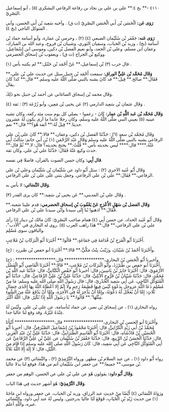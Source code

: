 ٤١١٠ -** بخ ٤:** علي بن علي بن نجاد بن رفاعة الرفاعي اليشكري (٥) ، أبو إسماعيل البَصْرِيّ.

**رَوَى عَن:** الْحَسَن بْن أَبي الْحَسَن البَصْرِيّ (ت ق) . وأخيه سَعِيد بْن أَبي الحسن، وأبي المتوكل الناجي (بخ ٤) .

**رَوَى عَنه:** جَعْفَر بْن سُلَيْمان الضبعي (٤) (٢) ، وحرمي بْن عمارة، وأبو أسامة حماد بْن أسامة (بخ) ، وزيد بْن الحباب، وسفيان الثوري، وشيبان بْن فروخ، وعبد الله بن المبارك، وعفان ابن مسلم، وعلي بْن الجعد، وأبو نعيم الفضل بْن دكين، وموسى ابن إِسْمَاعِيل، ووكيع بْن الجراح (ت ق) ، ويعقوب بْن إسحاق الحضرمي.

قال حرب (٣) بْن إسماعيل،** عَنْ أَحْمَد بْن حَنْبَل:** لم يكنبه بأس (١) .

**وَقَال مُحَمَّد بْن عَلِيٍّ الوراق:** سمعت أَحْمَد بْن حنبل سئل عن حديث علي بْن علي،** فَقَالَ:** صالح.** قِيلَ:** قد كَانَ يشبه بالنبي صَلَّى اللَّهُ عليه وسلم.** قال:** كذا كَانَ يقال.

وَقَال محمد بْن إسحاق الصاغاني عن أحمد بْن حنبل نحو ذَلِكَ.

وَقَال عثمان بْن سَعِيد الدارمي (٢) عَن يحيى بْن مَعِين، وأبو زُرْعَة (٣) : ثقة (٤) .

**وَقَال مُحَمَّد بْن عَبد اللَّهِ بْن عمار:** كَانَ - زعموا - يصلي كل يوم ست مئة ركعة، وكان تشبه عينيه (٥) بعيني النبي صَلَّى اللَّهُ عليه وسلم، وكان رجلا عابدا ما أرى يكون لَهُ عشرون حديثا.** قِيلَ لَهُ:** أثقة هُوَ؟** قال:** نعم.

وَقَال مُحَمَّد بْن سعد (٦) : حَدَّثَنَا الفضل بْن دكين، وعفان،** قالا:** كَانَ علي بْن علي الرفاعي يشبه بالنبي صَلَّى اللَّهُ عليه وسلم.وَقَال عَبْد الرَّحْمَنِ (١) بْن أَبي حاتم: سَأَلتُ أَبِي عَنْهُ،**** قال:**** ليس بحديثه بأس.** قُلْتُ:** يحتج بحديثه؟ قال: لا.** ثُمَّ قال:** حدث وكيع عَنْهُ فَقَالَ: حَدَّثَنَا علي بْن علي، وكان ثقة.

**قال أَبِي:** وكان حسن الصوت بالقرآن، فاضلا فِي نفسه.

وَقَال أَبُو عُبَيد الآجري (٢) : سئل أَبُو داود عن سُلَيْمان بْن سُلَيْمان وعلي بْن علي الرفاعي،** فَقَالَ:** علي بْن علي الرفاعي. وجعل يثني عَلَى علي بْن علي الرفاعي.

**وَقَال النَّسَائي:** لا بأس به.

وَقَال علي بْن المديني،** عَن يحيى بْن سَعِيد:** كان يرى القدر (٣) .

**وَقَال الفضل بْن سَهْلٍ الأَعْرَجِ عَنْ يَعْقُوبَ بْنِ إسحاق الحضرمي:** قدم علينا شعبة،** فَقَالَ:** اذهبوا بْنا إِلَى سيدنا وابْن سيدنا علي بْن علي الرفاعي.

وَقَال أَبُو عُبَيد الحداد، عن حسن أَبِي (٤) همام صاحب البَصْرِيّ: كَانَ مالك بْن دينار إِذَا رأى علي بْن علي الرفاعي،** قال:** هَذَا راهب العرب (٥) .روى له البخاري في "الأدب"، والباقون سوى مُسْلِم.

أَخْبَرَنَا أَبُو الْفَرَجِ بْنُ قُدَامَةَ فِي جَمَاعَةٍ،** قَالُوا:** أَخْبَرَنَا أَبُو الْبَرَكَاتِ بْنُ مُلاعِبٍ.

(ح) : وأَخْبَرَنَا أَحْمَدُ بْنُ شَيْبَانَ، وزَيْنَبُ بِنْتُ مَكِّيٍّ،** قَالا:** أَخْبَرَنَا أبو حفص بْن طبرزد.

(ح) : وأخبرنا أَبُو الْحَسَنِ بْنُ البخاري،****************** قال:****************** أَخْبَرَنَا أبو حفص بن طَبَرْزَذَ، وأَبُو الْبَرَكَاتِ بْنُ مُلاعِبٍ،** قَالا:** أَخْبَرَنَا الْقَاضِي أَبُو الْفَضْل الأُرْمَوِيّ، قال: أَخْبَرَنَا جَابِرُ بْنُ يَاسِينَ، قال: أخبرنا أَبُو حَفْصٍ الْكَتَّانِيُّ، قال: حَدَّثَنَا عَبد اللَّهِ بْن مُحَمَّدٍ، قال: حَدَّثَنَا شَيْبَانُ بْنُ فَرُّوخٍ الأُبُلِيُّ، قال: حَدَّثَنَا عَلِيُّ بْنُ عَلِيٍّ الرِّفَاعِيُّ، قال: حَدَّثَنَا أَبُو الْمُتَوَكِّلِ النَّاجِي، عَن أَبِي سَعِيد الخُدْرِيّ، قال: قال رَسُولُ اللَّهِ صلى الله عليه وسلم: مَا مِنْ مُسْلِمٍ دَعَا اللَّهَ عزوجل بِدَعْوَةٍ لَيْسَ فِيهَا قَطِيعَةُ رَحِمٍ ولا إِثْمٌ إِلا أَعْطَاهُ اللَّهُ بِهَا إِحْدَى خِصَالٍ ثَلاثٍ: إِمَّا أَنْ يُعَجِّلَ لَهُ دَعْوَتَهُ، وإِمَّا أَنْ يَدَّخِرَ لَهُ فِي الآخِرَةِ، وإِمَّا أَنْ يَدْفَعَ عَنْهُ مِنَ السُّوءِ مِثْلَهَا".** قَالُوا:** يَا رَسُولَ اللَّهِ إِذًا نُكْثِرُ. قال: اللَّهُ أَكْثَرَ.

رواه البخاري (١) ، عن إسحاق بْن نصر، عن حماد بْنأسامة، عن علي بْن علي. ولَيْسَ لَهُ عِنْدَهُ غَيْرُهُ، وقد وقع لنا عاليا جدا.

وأَخْبَرَنَا أبو الحسن بْن البخاري،****************** قال:****************** أَنْبَأَنَا مُحَمَّدُ بْنُ أَبي زَيْدٍ الْكَرَّانِيُّ، قال: أَخْبَرَنَا مَحْمُودُ بْنُ إِسْمَاعِيلَ الصَّيْرَفِيُّ، قال: أخبرنا أَبُو الْحُسَيْنِ بْنُ فَاذْشَاهِ، قال: أَخْبَرَنَا أَبُو الْقَاسِمِ الطَّبَرَانِيُّ، قال: حَدَّثَنَا عَلِيُّ بْنُ عَبْدِ الْعَزِيزِ، قال: حَدَّثَنَا الْحَسَنُ بْنُ الرَّبِيعِ، قال: حَدَّثَنَا جَعْفَرُ بْنُ سُلَيْمان عن عَلِيِّ بْنِ عَلِيٍّ الرِّفَاعِيِّ عَن أَبِي الْمُتَوَكِّلِ النَّاجِي عَن أَبِي سَعِيد، قال: كَانَ رَسُولُ اللَّهِ صلى الله عليه وسلم إِذَا قَامَ مِنَ اللَّيْلِ، قال: لا إِلَهَ إِلا اللَّهُ ثَلاثًا.

رواه أَبُو داود (١) ، عن عبد السلام بْن مطهر. ورواه التِّرْمِذِيّ (٢) ، والنَّسَائي (٣) عن محمد بْن موسى،** جميعا:** عن جعفر ابن سُلَيْمان أتم من هَذَا، فوقع لنا بدلا عاليا.

**وَقَال أَبُو داود:** يقولون هُوَ عن علي بْن علي عن الحسن، الوهم من جعفر.

**وَقَال التِّرْمِذِيّ:** هُوَ أشهر حديث فِي هَذَا الباب.

ورَوَاهُ النَّسَائي (٤) أَيْضًا مِنْ حَدِيثِ عبد الرزاق، وزيد بْن الحباب، عن جعفر.ورواه ابن مَاجَهْ (١) من حديث زَيْدِ بْنِ الْحُبَابِ، فَوَقَعَ لَنَا عاليا بدرجتين. وليس لَهُ عند أَبِي داود، والنَّسَائي غيره، واللَّهِ أعلم.